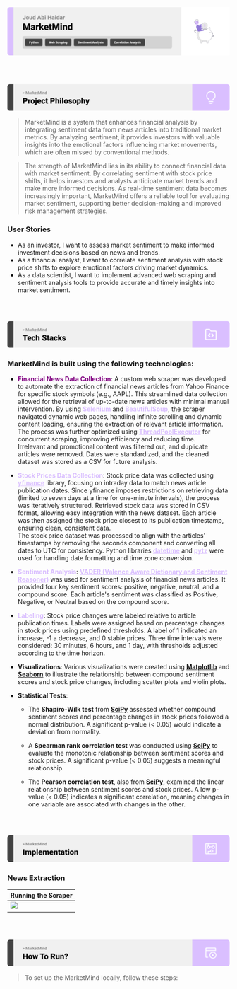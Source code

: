 <img src="./readme/title1.svg"/>

<br><br>

<!-- project philosophy -->
<img src="./readme/title2.svg"/>

> MarketMind is a system that enhances financial analysis by integrating sentiment data from news articles into traditional market metrics. By analyzing sentiment, it provides investors with valuable insights into the emotional factors influencing market movements, which are often missed by conventional methods.

> The strength of MarketMind lies in its ability to connect financial data with market sentiment. By correlating sentiment with stock price shifts, it helps investors and analysts anticipate market trends and make more informed decisions. As real-time sentiment data becomes increasingly important, MarketMind offers a reliable tool for evaluating market sentiment, supporting better decision-making and improved risk management strategies.

### User Stories
- As an investor, I want to assess market sentiment to make informed investment decisions based on news and trends.
- As a financial analyst, I want to correlate sentiment analysis with stock price shifts to explore emotional factors driving market dynamics.
- As a data scientist, I want to implement advanced web scraping and sentiment analysis tools to provide accurate and timely insights into market sentiment.

<br><br>
<!-- Tech stack -->
<img src="./readme/title3.svg"/>

###  MarketMind is built using the following technologies:

- <span style="color: purple">**Financial News Data Collection**</span>: A custom web scraper was developed to automate the extraction of financial news articles from Yahoo Finance for specific stock symbols (e.g., AAPL). This streamlined data collection allowed for the retrieval of up-to-date news articles with minimal manual intervention. By using <span style="color:#dabfff">**<a href="https://www.selenium.dev/" style="color:#dabfff">Selenium</a>**</span> and <span style="color:#dabfff">**<a href="https://www.crummy.com/software/BeautifulSoup/" style="color:#dabfff">BeautifulSoup</a>**</span>, the scraper navigated dynamic web pages, handling infinite scrolling and dynamic content loading, ensuring the extraction of relevant article information. The process was further optimized using <span style="color:#dabfff">**<a href="https://docs.python.org/3/library/concurrent.futures.html#concurrent.futures.ThreadPoolExecutor" style="color:#dabfff">ThreadPoolExecutor</a>**</span> for concurrent scraping, improving efficiency and reducing time.<br>
Irrelevant and promotional content was filtered out, and duplicate articles were removed. Dates were standardized, and the cleaned dataset was stored as a CSV for future analysis.

- <span style="color:#dabfff">**Stock Prices Data Collection**</span>: Stock price data was collected using <span style="color:#dabfff">**<a href="https://pypi.org/project/yfinance/" style="color:#dabfff">yfinance</a>**</span> library, focusing on intraday data to match news article publication dates. Since yfinance imposes restrictions on retrieving data (limited to seven days at a time for one-minute intervals), the process was iteratively structured. Retrieved stock data was stored in CSV format, allowing easy integration with the news dataset. Each article was then assigned the stock price closest to its publication timestamp, ensuring clean, consistent data.<br>
The stock price dataset was processed to align with the articles' timestamps by removing the seconds component and converting all dates to UTC for consistency. Python libraries <span style="color:#dabfff">**<a href="https://docs.python.org/3/library/datetime.html" style="color:#dabfff">datetime</a>**</span> and <span style="color:#dabfff">**<a href="https://pypi.org/project/pytz/" style="color:#dabfff">pytz</a>**</span> were used for handling date formatting and time zone conversion.

- <span style="color:#dabfff">**Sentiment Analysis**</span>: <span style="color:#dabfff">**<a href="https://github.com/cjhutto/vaderSentiment" style="color:#dabfff">VADER (Valence Aware Dictionary and Sentiment Reasoner)</a>**</span> was used for sentiment analysis of financial news articles. It provided four key sentiment scores: positive, negative, neutral, and a compound score. Each article's sentiment was classified as Positive, Negative, or Neutral based on the compound score.

- <span style="color:#dabfff">**Labeling**</span>: Stock price changes were labeled relative to article publication times. Labels were assigned based on percentage changes in stock prices using predefined thresholds. A label of 1 indicated an increase, -1 a decrease, and 0 stable prices. Three time intervals were considered: 30 minutes, 6 hours, and 1 day, with thresholds adjusted according to the time horizon.

- **Visualizations**: Various visualizations were created using **[Matplotlib](https://matplotlib.org/)** and **[Seaborn](https://seaborn.pydata.org/)** to illustrate the relationship between compound sentiment scores and stock price changes, including scatter plots and violin plots.

- **Statistical Tests**: 
   - The **Shapiro-Wilk test** from **[SciPy](https://www.scipy.org/)** assessed whether compound sentiment scores and percentage changes in stock prices followed a normal distribution. A significant p-value (< 0.05) would indicate a deviation from normality.
   
   - A **Spearman rank correlation test** was conducted using **[SciPy](https://www.scipy.org/)** to evaluate the monotonic relationship between sentiment scores and stock prices. A significant p-value (< 0.05) suggests a meaningful relationship.
   
   - The **Pearson correlation test**, also from **[SciPy](https://www.scipy.org/)**, examined the linear relationship between sentiment scores and stock prices. A low p-value (< 0.05) indicates a significant correlation, meaning changes in one variable are associated with changes in the other.


<br><br>


<!-- Database Design -->
<!-- <img src="./readme/title5.svg"/>

###  Star Schema:
The star schema for TerrAlert offers several advantages, including simplicity, as its clear structure with a central fact table and surrounding dimension tables makes data access intuitive and easy to navigate. It provides improved performance for queries on large datasets, crucial for analyzing both historical records and real-time data.

<img src="./readme/ER_Diagram.png"/>


<br><br> -->


<!-- Implementation -->
<img src="./readme/title6.svg"/>


<!-- ### User Screens (Power BI report)

| Landing Page                          | Overview                                |
| ----------------------------------------- | ----------------------------------------- |
| ![Demo](./readme/landing_page.png) | ![Demo](./readme/overview.png) |

| Country-Specific Drill-Through          | Sneak Peek                          |
| --------------------------------- | -------------------------------------- |
| ![Demo](./readme/country_drill_through.png) | ![Demo](./readme/sneak_peek1.gif) | -->

### News Extraction

| Running the Scraper                         | 
| ----------------------------------------- | 
| <img src="./readme/scraper.mp4" width="800" height="auto" /> |



<br><br> 


<!-- Unit Testing -->
<!-- <img src="./readme/title9.svg"/>

###  Ensuring Quality: The Importance of Data Validation:

- Data validation ensures the accuracy of the ETL process through detailed logging. During extraction, logs track data sources and any access issues. In transformation, they document processing steps and validation checks. The loading phase logs capture the success of data uploads and any conflicts. These logs are essential for monitoring data flow and maintaining data quality, ensuring the final dataset is reliable for analysis.
<br><br>

| Logs                        | 
| ----------------------------------------- | 
| ![Demo](./readme/logs.png) |


<br><br> -->


<!-- How to run -->
<img src="./readme/title10.svg"/>

> To set up the MarketMind locally, follow these steps:

<!-- ### Prerequisites

Make sure to have the following dependencies installed:

- PostgreSQL
- Required Python libraries (listed in requirements.txt)

### Installation
1. Clone the repository:
   ```
      git clone https://github.com/joudabihaidar/TerrAlert.git
   ```
2. Install the necessary Python libraries:
   ```
      pip install -r requirements.txt
   ```
Now, you should be able to run the project locally and explore its features. -->
